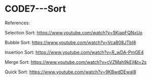 # CODE7---Sort

References:

Selection Sort:
https://www.youtube.com/watch?v=5KjapFQNxUo

Bubble Sort:
https://www.youtube.com/watch?v=Vca808JTbI8

Insertion Sort:
https://www.youtube.com/watch?v=R_wDA-PmGE4

Merge Sort:
https://www.youtube.com/watch?v=cVZMah9kEjI&t=2s

Quick Sort:
https://www.youtube.com/watch?v=9KBwdDEwal8
